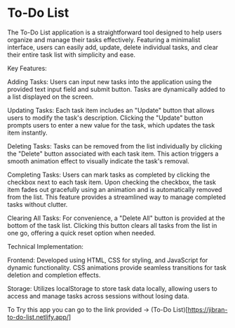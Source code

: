 # To-Do List

The To-Do List application is a straightforward tool designed to help users organize and manage their tasks effectively. Featuring a minimalist interface, users can easily add, update, delete individual tasks, and clear their entire task list with simplicity and ease.

Key Features:

Adding Tasks: Users can input new tasks into the application using the provided text input field and submit button. Tasks are dynamically added to a list displayed on the screen.

Updating Tasks: Each task item includes an "Update" button that allows users to modify the task's description. Clicking the "Update" button prompts users to enter a new value for the task, which updates the task item instantly.

Deleting Tasks: Tasks can be removed from the list individually by clicking the "Delete" button associated with each task item. This action triggers a smooth animation effect to visually indicate the task's removal.

Completing Tasks: Users can mark tasks as completed by clicking the checkbox next to each task item. Upon checking the checkbox, the task item fades out gracefully using an animation and is automatically removed from the list. This feature provides a streamlined way to manage completed tasks without clutter.

Clearing All Tasks: For convenience, a "Delete All" button is provided at the bottom of the task list. Clicking this button clears all tasks from the list in one go, offering a quick reset option when needed.

Technical Implementation:

Frontend: Developed using HTML, CSS for styling, and JavaScript for dynamic functionality. CSS animations provide seamless transitions for task deletion and completion effects.

Storage: Utilizes localStorage to store task data locally, allowing users to access and manage tasks across sessions without losing data.

To Try this app you can go to the link provided -> (To-Do List)[https://jibran-to-do-list.netlify.app/]
